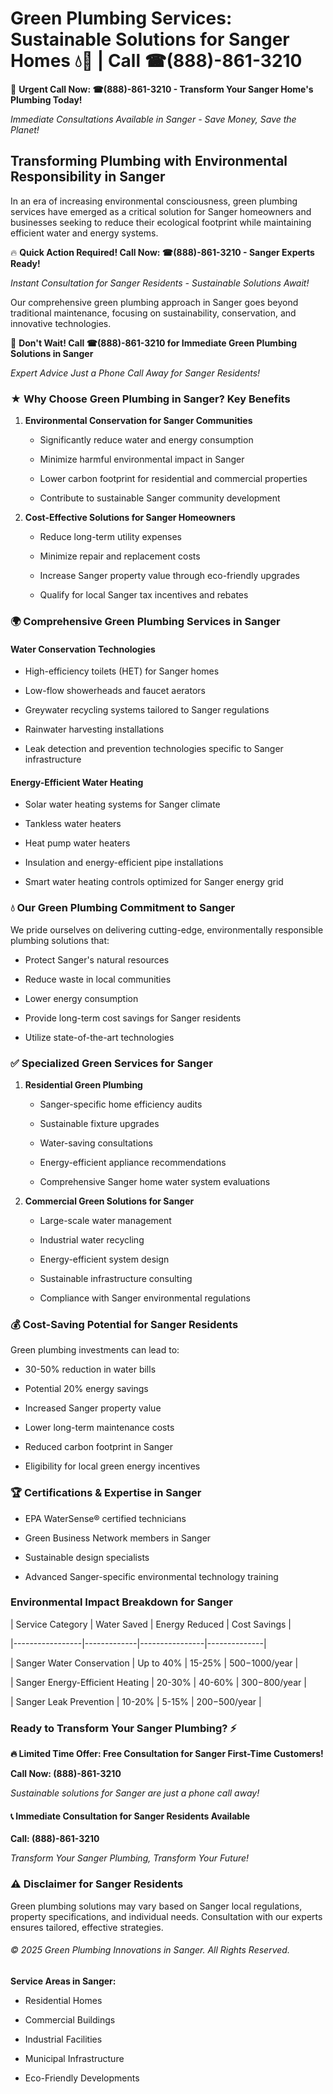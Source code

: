 # Green Plumbing Services: Sustainable Solutions for Sanger Homes 💧🌿 | Call ☎(888)-861-3210

🚨 **Urgent Call Now: ☎(888)-861-3210 - Transform Your Sanger Home's Plumbing Today!**
*Immediate Consultations Available in Sanger - Save Money, Save the Planet!*

## Transforming Plumbing with Environmental Responsibility in Sanger

In an era of increasing environmental consciousness, green plumbing services have emerged as a critical solution for Sanger homeowners and businesses seeking to reduce their ecological footprint while maintaining efficient water and energy systems. 

🔥 **Quick Action Required! Call Now: ☎(888)-861-3210 - Sanger Experts Ready!**
*Instant Consultation for Sanger Residents - Sustainable Solutions Await!*

Our comprehensive green plumbing approach in Sanger goes beyond traditional maintenance, focusing on sustainability, conservation, and innovative technologies.

🚨 **Don't Wait! Call ☎(888)-861-3210 for Immediate Green Plumbing Solutions in Sanger**
*Expert Advice Just a Phone Call Away for Sanger Residents!*

### ★ Why Choose Green Plumbing in Sanger? Key Benefits

1. **Environmental Conservation for Sanger Communities** 
   - Significantly reduce water and energy consumption
   - Minimize harmful environmental impact in Sanger
   - Lower carbon footprint for residential and commercial properties
   - Contribute to sustainable Sanger community development

2. **Cost-Effective Solutions for Sanger Homeowners** 
   - Reduce long-term utility expenses
   - Minimize repair and replacement costs
   - Increase Sanger property value through eco-friendly upgrades
   - Qualify for local Sanger tax incentives and rebates

### 🌍 Comprehensive Green Plumbing Services in Sanger

#### Water Conservation Technologies
- High-efficiency toilets (HET) for Sanger homes
- Low-flow showerheads and faucet aerators
- Greywater recycling systems tailored to Sanger regulations
- Rainwater harvesting installations
- Leak detection and prevention technologies specific to Sanger infrastructure

#### Energy-Efficient Water Heating
- Solar water heating systems for Sanger climate
- Tankless water heaters
- Heat pump water heaters
- Insulation and energy-efficient pipe installations
- Smart water heating controls optimized for Sanger energy grid

### 💧 Our Green Plumbing Commitment to Sanger

We pride ourselves on delivering cutting-edge, environmentally responsible plumbing solutions that:
- Protect Sanger's natural resources
- Reduce waste in local communities
- Lower energy consumption
- Provide long-term cost savings for Sanger residents
- Utilize state-of-the-art technologies

### ✅ Specialized Green Services for Sanger

1. **Residential Green Plumbing**
   - Sanger-specific home efficiency audits
   - Sustainable fixture upgrades
   - Water-saving consultations
   - Energy-efficient appliance recommendations
   - Comprehensive Sanger home water system evaluations

2. **Commercial Green Solutions for Sanger**
   - Large-scale water management
   - Industrial water recycling
   - Energy-efficient system design
   - Sustainable infrastructure consulting
   - Compliance with Sanger environmental regulations

### 💰 Cost-Saving Potential for Sanger Residents

Green plumbing investments can lead to:
- 30-50% reduction in water bills
- Potential 20% energy savings
- Increased Sanger property value
- Lower long-term maintenance costs
- Reduced carbon footprint in Sanger
- Eligibility for local green energy incentives

### 🏆 Certifications & Expertise in Sanger

- EPA WaterSense® certified technicians
- Green Business Network members in Sanger
- Sustainable design specialists
- Advanced Sanger-specific environmental technology training

### Environmental Impact Breakdown for Sanger

| Service Category | Water Saved | Energy Reduced | Cost Savings |
|-----------------|-------------|----------------|--------------|
| Sanger Water Conservation | Up to 40% | 15-25% | $500-$1000/year |
| Sanger Energy-Efficient Heating | 20-30% | 40-60% | $300-$800/year |
| Sanger Leak Prevention | 10-20% | 5-15% | $200-$500/year |

### Ready to Transform Your Sanger Plumbing? ⚡

**🔥 Limited Time Offer: Free Consultation for Sanger First-Time Customers!**

**Call Now: (888)-861-3210**
*Sustainable solutions for Sanger are just a phone call away!*

#### 📞 Immediate Consultation for Sanger Residents Available

**Call: (888)-861-3210**
*Transform Your Sanger Plumbing, Transform Your Future!*

### ⚠️ Disclaimer for Sanger Residents

Green plumbing solutions may vary based on Sanger local regulations, property specifications, and individual needs. Consultation with our experts ensures tailored, effective strategies.

###### © 2025 Green Plumbing Innovations in Sanger. All Rights Reserved.

**Service Areas in Sanger:** 
- Residential Homes
- Commercial Buildings
- Industrial Facilities
- Municipal Infrastructure
- Eco-Friendly Developments